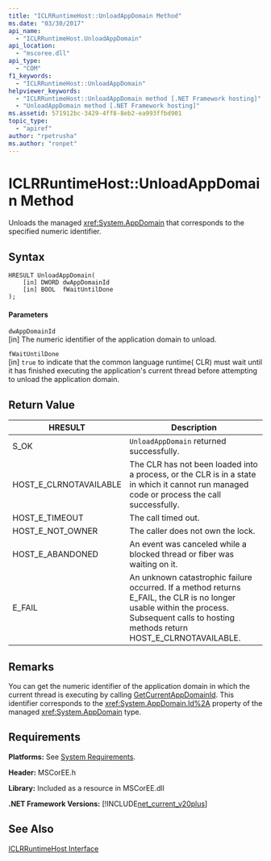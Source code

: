 ```yaml
---
title: "ICLRRuntimeHost::UnloadAppDomain Method"
ms.date: "03/30/2017"
api_name: 
  - "ICLRRuntimeHost.UnloadAppDomain"
api_location: 
  - "mscoree.dll"
api_type: 
  - "COM"
f1_keywords: 
  - "ICLRRuntimeHost::UnloadAppDomain"
helpviewer_keywords: 
  - "ICLRRuntimeHost::UnloadAppDomain method [.NET Framework hosting]"
  - "UnloadAppDomain method [.NET Framework hosting]"
ms.assetid: 571912bc-3429-4ff8-8eb2-ea993ffbd901
topic_type: 
  - "apiref"
author: "rpetrusha"
ms.author: "ronpet"
---
```

# ICLRRuntimeHost::UnloadAppDomain Method
Unloads the managed <xref:System.AppDomain> that corresponds to the specified numeric identifier.  

## Syntax  

```  
HRESULT UnloadAppDomain(  
    [in] DWORD dwAppDomainId  
    [in] BOOL  fWaitUntilDone  
);  
```  

#### Parameters  
 `dwAppDomainId`  
 [in] The numeric identifier of the application domain to unload.  

 `fWaitUntilDone`  
 [in] `true` to indicate that the common language runtime( CLR) must wait until it has finished executing the application's current thread before attempting to unload the application domain.  

## Return Value  


|HRESULT|Description|  
|-------------|-----------------|  
|S_OK|`UnloadAppDomain` returned successfully.|  
|HOST_E_CLRNOTAVAILABLE|The CLR has not been loaded into a process, or the CLR is in a state in which it cannot run managed code or process the call successfully.|  
|HOST_E_TIMEOUT|The call timed out.|  
|HOST_E_NOT_OWNER|The caller does not own the lock.|  
|HOST_E_ABANDONED|An event was canceled while a blocked thread or fiber was waiting on it.|  
|E_FAIL|An unknown catastrophic failure occurred. If a method returns E_FAIL, the CLR is no longer usable within the process. Subsequent calls to hosting methods return HOST_E_CLRNOTAVAILABLE.|  

## Remarks  
 You can get the numeric identifier of the application domain in which the current thread is executing by calling [GetCurrentAppDomainId](../../../../docs/framework/unmanaged-api/hosting/iclrruntimehost-getcurrentappdomainid-method.md). This identifier corresponds to the <xref:System.AppDomain.Id%2A> property of the managed <xref:System.AppDomain> type.  

## Requirements  
 **Platforms:** See [System Requirements](../../../../docs/framework/get-started/system-requirements.md).  

 **Header:** MSCorEE.h  

 **Library:** Included as a resource in MSCorEE.dll  

 **.NET Framework Versions:** [!INCLUDE[net_current_v20plus](../../../../includes/net-current-v20plus-md.md)]  

## See Also  
 [ICLRRuntimeHost Interface](../../../../docs/framework/unmanaged-api/hosting/iclrruntimehost-interface.md)
